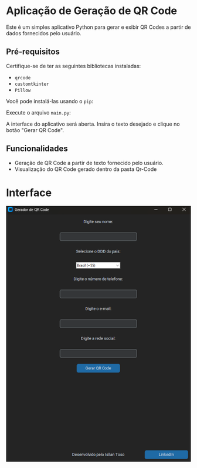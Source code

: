 # Aplicação de Geração de QR Code

Este é um simples aplicativo Python para gerar e exibir QR Codes a partir de dados fornecidos pelo usuário.

## Pré-requisitos

Certifique-se de ter as seguintes bibliotecas instaladas:

- `qrcode`
- `customtkinter`
- `Pillow`

Você pode instalá-las usando o `pip`:

Execute o arquivo `main.py`:

A interface do aplicativo será aberta. Insira o texto desejado e clique no botão "Gerar QR Code".

## Funcionalidades

- Geração de QR Code a partir de texto fornecido pelo usuário.
- Visualização do QR Code gerado dentro da pasta Qr-Code

# Interface
![Gerador](https://github.com/Isllanrx/Qr-Code-Python/raw/main/Interface.png)




